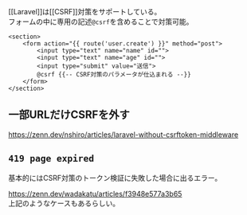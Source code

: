 [[Laravel]]は[[CSRF]]対策をサポートしている。  
フォームの中に専用の記述`@csrf`を含めることで対策可能。
```blade
<section>
	<form action="{{ route('user.create') }}" method="post">
		<input type="text" name="name" id="">
		<input type="text" name="age" id="">
		<input type="submit" value="送信">
		@csrf {{-- CSRF対策のパラメータが仕込まれる --}}
	</form>
</section>
```

## 一部URLだけCSRFを外す
<https://zenn.dev/nshiro/articles/laravel-without-csrftoken-middleware>

## `419 page expired`
基本的にはCSRF対策のトークン検証に失敗した場合に出るエラー。  

<https://zenn.dev/wadakatu/articles/f3948e577a3b65>  
上記のようなケースもあるらしい。